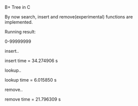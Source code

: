 B+ Tree in C


By now  search, insert and remove(experimental) functions are implemented.

Running result:

0-99999999

insert..

insert time = 34.274906 s

lookup..

lookup time = 6.015850 s

remove..

remove time = 21.796309 s

